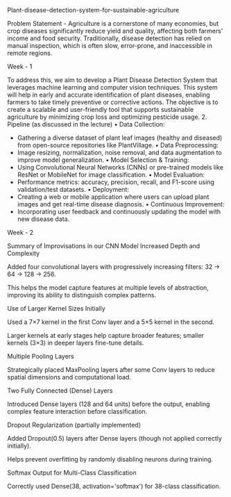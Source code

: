 Plant-disease-detection-system-for-sustainable-agriculture

 Problem Statement -
Agriculture is a cornerstone of many economies, but crop diseases significantly reduce yield and quality, affecting both farmers' income and food security. Traditionally, disease detection has relied on manual inspection, which is often slow, error-prone, and inaccessible in remote regions.


Week - 1 


To address this, we aim to develop a Plant Disease Detection System that leverages machine learning and computer vision techniques. This system will help in early and accurate identification of plant diseases, enabling farmers to take timely preventive or corrective actions. The objective is to create a scalable and user-friendly tool that supports sustainable agriculture by minimizing crop loss and optimizing pesticide usage.
2. Pipeline (as discussed in the lecture)
•	Data Collection:
   - Gathering a diverse dataset of plant leaf images (healthy and diseased) from open-source repositories like PlantVillage.
•	Data Preprocessing:
   - Image resizing, normalization, noise removal, and data augmentation to improve model generalization.
•	Model Selection & Training:
   - Using Convolutional Neural Networks (CNNs) or pre-trained models like ResNet or MobileNet for image classification.
•	Model Evaluation:
   - Performance metrics: accuracy, precision, recall, and F1-score using validation/test datasets.
•	Deployment:
   - Creating a web or mobile application where users can upload plant images and get real-time disease diagnosis.
•	Continuous Improvement:
   - Incorporating user feedback and continuously updating the model with new disease data.

     
Week - 2


 Summary of Improvisations in our CNN Model
Increased Depth and Complexity

Added four convolutional layers with progressively increasing filters: 32 → 64 → 128 → 256.

This helps the model capture features at multiple levels of abstraction, improving its ability to distinguish complex patterns.

Use of Larger Kernel Sizes Initially

Used a 7×7 kernel in the first Conv layer and a 5×5 kernel in the second.

Larger kernels at early stages help capture broader features; smaller kernels (3×3) in deeper layers fine-tune details.

Multiple Pooling Layers

Strategically placed MaxPooling layers after some Conv layers to reduce spatial dimensions and computational load.

Two Fully Connected (Dense) Layers

Introduced Dense layers (128 and 64 units) before the output, enabling complex feature interaction before classification.

Dropout Regularization (partially implemented)

Added Dropout(0.5) layers after Dense layers (though not applied correctly initially).

Helps prevent overfitting by randomly disabling neurons during training.

Softmax Output for Multi-Class Classification

Correctly used Dense(38, activation='softmax') for 38-class classification.

